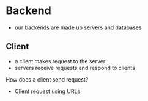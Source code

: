 # Backend
- our backends are made up servers and databases

## Client
- a client makes request to the server
- servers receive requests and respond to clients

How does a client send request?
- Client request using URLs


